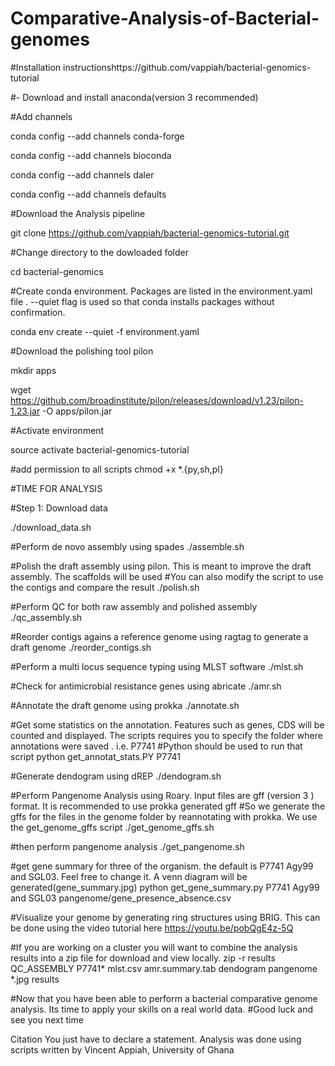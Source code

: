 # Comparative-Analysis-of-Bacterial-genomes


#Installation instructionshttps://github.com/vappiah/bacterial-genomics-tutorial

#- Download and install anaconda(version 3 recommended)

#Add channels

conda config --add channels conda-forge

conda config --add channels bioconda

conda config --add channels daler

conda config --add channels defaults

#Download the Analysis pipeline

git clone https://github.com/vappiah/bacterial-genomics-tutorial.git

#Change directory to the dowloaded folder

cd bacterial-genomics

#Create conda environment. Packages are listed in the environment.yaml file . --quiet flag is used so that conda installs packages without confirmation. 

conda env create --quiet -f environment.yaml

#Download the polishing tool pilon

mkdir apps

wget https://github.com/broadinstitute/pilon/releases/download/v1.23/pilon-1.23.jar -O apps/pilon.jar


#Activate environment

source activate bacterial-genomics-tutorial

#add permission to all scripts
chmod +x *.{py,sh,pl}


#TIME FOR ANALYSIS

#Step 1: Download data

./download_data.sh

#Perform de novo assembly using spades
./assemble.sh

#Polish the draft assembly using pilon. This is meant to improve the draft assembly. The scaffolds will be used
#You can also modify the script to use the contigs and compare the result 
./polish.sh

#Perform QC for both raw assembly and polished assembly
./qc_assembly.sh

#Reorder contigs agains a reference genome using ragtag to generate a draft genome
./reorder_contigs.sh

#Perform a multi locus sequence typing using MLST software
./mlst.sh

#Check for antimicrobial resistance genes using abricate
./amr.sh

#Annotate the draft genome using prokka
./annotate.sh

#Get some statistics on the annotation. Features such as genes, CDS will be counted and displayed. The scripts requires you to specify the folder where annotations were saved . i.e. P7741
#Python should be used to run that script
python get_annotat_stats.PY P7741

#Generate dendogram using dREP
./dendogram.sh

#Perform Pangenome Analysis using Roary. Input files are gff (version 3 ) format. It is recommended to use prokka generated gff
#So we generate the gffs for the files in the genome folder by reannotating with prokka. We use the get_genome_gffs script
./get_genome_gffs.sh

#then perform pangenome analysis
./get_pangenome.sh

#get gene summary for three of the organism. the default is P7741 Agy99 and SGL03. Feel free to change it. A venn diagram will be generated(gene_summary.jpg)
python get_gene_summary.py P7741 Agy99 and SGL03 pangenome/gene_presence_absence.csv

#Visualize your genome by generating ring structures using BRIG. This can be done using the video tutorial here
https://youtu.be/pobQgE4z-5Q

#If you are working on a cluster you will want to combine the analysis results into a zip file for download and view locally. 
zip -r results QC_ASSEMBLY P7741* mlst.csv amr.summary.tab dendogram pangenome *.jpg results

#Now that you have been able to perform a bacterial comparative genome analysis. Its time to apply your skills on a real world data.
#Good luck and see you next time

Citation
You just have to declare a statement.
Analysis was done using scripts written by Vincent Appiah, University of Ghana
